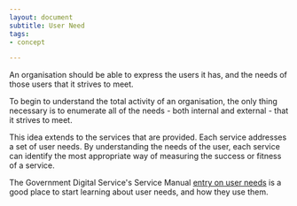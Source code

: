 ```yaml
---
layout: document
subtitle: User Need
tags:
- concept

---
```

An organisation should be able to express the users it has, and the needs of those users that it strives to meet. 

To begin to understand the total activity of an organisation, the only thing necessary is to enumerate all of the needs - both internal and external - that it strives to meet.

This idea extends to the services that are provided. Each service addresses a set of user needs. By understanding the needs of the user, each service can identify the most appropriate way of measuring the success or fitness of a service.

The Government Digital Service's Service Manual [entry on user needs](https://www.gov.uk/service-manual/user-research/start-by-learning-user-needs) is a good place to start learning about user needs, and how they use them.